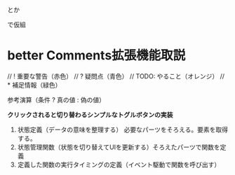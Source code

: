 <div>とか<p>で仮組

# better Comments拡張機能取説
// ! 重要な警告（赤色）
// ? 疑問点（青色）
// TODO: やること（オレンジ）
// * 補足情報（緑色）

参考演算（条件 ? 真の値 : 偽の値）

**クリックされると切り替わるシンプルなトグルボタンの実装**
1. 状態定義（データの意味を整理する） 必要なパーツをそろえる。要素を取得する。
2. 状態管理関数（状態を切り替えてUIを更新する）そろえたパーツで関数を定義
3. 定義した関数の実行タイミングの定義（イベント駆動で関数を呼び出す）